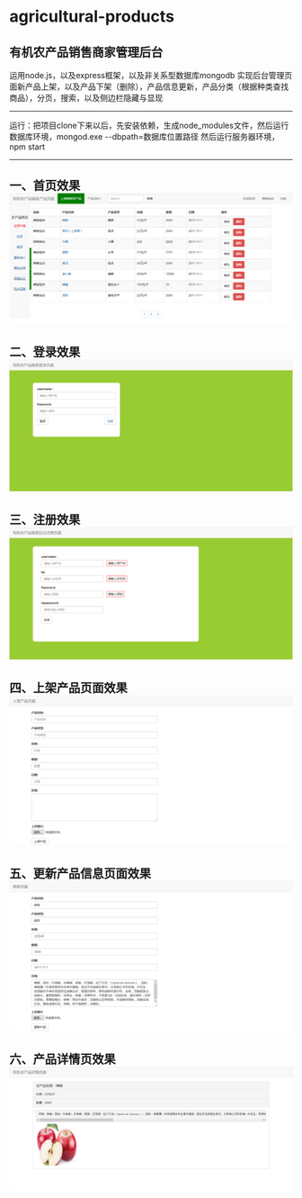 # agricultural-products
有机农产品销售商家管理后台
--------------------------------


运用node.js，以及express框架，以及非关系型数据库mongodb
实现后台管理页面新产品上架，以及产品下架（删除），产品信息更新，产品分类（根据种类查找商品），分页，搜索，以及侧边栏隐藏与显现


---------------------------------------------------
运行：把项目clone下来以后，先安装依赖，生成node_modules文件，然后运行数据库环境，mongod.exe --dbpath=数据库位置路径
然后运行服务器环境，npm start

--------------------------------------------------------------------
一、首页效果</br>
![](https://github.com/flexmodule/agricultural-products/blob/master/show/index.png)
---------------------------------
二、登录效果</br>
![](https://github.com/flexmodule/agricultural-products/blob/master/show/login.png)
---------------------------------
三、注册效果</br>
![](https://github.com/flexmodule/agricultural-products/blob/master/show/register.png)
---------------------------------
四、上架产品页面效果</br>
![](https://github.com/flexmodule/agricultural-products/blob/master/show/product.png)
---------------------------------
五、更新产品信息页面效果</br>
![](https://github.com/flexmodule/agricultural-products/blob/master/show/fixed.png)
---------------------------------
六、产品详情页效果</br>
![](https://github.com/flexmodule/agricultural-products/blob/master/show/detail.png)
---------------------------------

